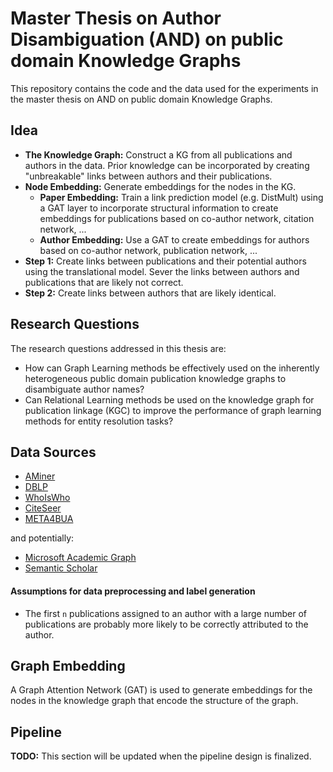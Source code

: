 
# Master Thesis on Author Disambiguation (AND) on public domain Knowledge Graphs
This repository contains the code and the data used for the experiments in the master thesis on AND on public domain Knowledge Graphs.

## Idea
- **The Knowledge Graph:** Construct a KG from all publications and authors in the data. Prior knowledge can be incorporated by creating "unbreakable" links between authors and their publications.
- **Node Embedding:** Generate embeddings for the nodes in the KG.
  - **Paper Embedding:** Train a link prediction model (e.g. DistMult) using a GAT layer to incorporate structural information to create embeddings for publications based on co-author network, citation network, ...
  - **Author Embedding:** Use a GAT to create embeddings for authors based on co-author network, publication network, ...
- **Step 1:** Create links between publications and their potential authors using the translational model. Sever the links between authors and publications that are likely not correct.
- **Step 2:** Create links between authors that are likely identical.

## Research Questions
The research questions addressed in this thesis are:
- How can Graph Learning methods be effectively used on the inherently heterogeneous public domain publication
knowledge graphs to disambiguate author names?
- Can Relational Learning methods be used on the knowledge graph for publication linkage (KGC) to improve the performance of graph learning
methods for entity resolution tasks?

## Data Sources
- [AMiner](https://www.aminer.cn/aminernetwork)
- [DBLP](https://dblp.org/)
- [WhoIsWho](https://arxiv.org/abs/2302.11848)
- [CiteSeer](http://citeseer.ist.psu.edu/index)
- [META4BUA](https://meta4bua.fokus.fraunhofer.de/datasets?locale=en)

and potentially:
- [Microsoft Academic Graph](https://www.microsoft.com/en-us/research/project/microsoft-academic-graph/)
- [Semantic Scholar](https://api.semanticscholar.org/)
#### Assumptions for data preprocessing and label generation
- The first `n` publications assigned to an author with a large number of publications are probably more likely to be correctly attributed to the author.




## Graph Embedding
A Graph Attention Network (GAT) is used to generate embeddings for the nodes in the knowledge graph that encode the structure of the graph.


## Pipeline

**TODO:** This section will be updated when the pipeline design is finalized.
